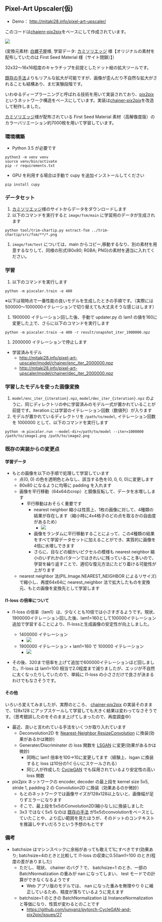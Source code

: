 ## Pixel-Art Upscaler(仮)

* Demo： http://mitaki28.info/pixel-art-upscaler/

このコードは[chaienr-pix2pix](https://github.com/pfnet-research/chainer-pix2pix)をベースにして作成されています。

<img src="https://github.com/mitaki28/pixel-art-upscaler/blob/master/image/example.gif?raw=true">

(変換元素材: [白螺子屋](http://hi79.web.fc2.com/)様, 学習データ: [カミソリエッジ](https://razor-edge.work/material/fsmchcv/) 様【オリジナルの素材を配布していたのは First Seed Material 様（サイト閉鎖）】）

32x32〜16x16程度のキャラチップを前提としたドット絵の拡大ツールです。

[既存の手法](https://en.wikipedia.org/wiki/Pixel-art_scaling_algorithms)よりもリアルな拡大が可能ですが、画像が歪んだり不自然な拡大がされることも結構あり、まだ実験段階です。

いわゆるディープラーニングと呼ばれる技術を用いて実装されており、[pix2pix](https://arxiv.org/abs/1611.07004) というネットワーク構造をベースにしています。実装は[chainer-pix2pix](https://github.com/pfnet-research/chainer-pix2pix)を改造して制作しました。

[カミソリエッジ](https://razor-edge.work/material/fsmchcv/)様が配布されている First Seed Material 素材（高解像度版）のカラーバリエーション約7000枚を用いて学習しています。</p>

### 環境構築
* Python 3.5 が必要です

```
python3 -m venv venv
source venv/bin/activate
pip -r requirements.txt
```

* GPU を利用する場合は手動で cupy を追加インストールしてください
```
pip install cupy
```

### データセット
1. [カミソリエッジ](https://razor-edge.work/material/fsmchcv/)様のサイトからデータをダウンロードします
1. 以下のコマンドを実行すると `image/fsm/main` に学習用のデータが生成されます
```
python tool/trim-chartip.py extract-fsm ../trim-chartip/src/fsm/**/*.png
```
1. `image/fsm/test` については、main からコピー,移動するなり、別の素材を用意するなりして、同様の形式(80x80; RGBA; PNG)の素材を適当に入れてください。

### 学習
1. 以下のコマンドを実行します
```
python -m pixcaler.train -e 400
```

※以下は現時点で一番性能の良いモデルを生成したときの手順です。（実際には500000〜1000000イテレーションで切り替えても大丈夫そうな感じはします）

1. 1900000 イテレーション回した後、手動で updater.py の lam1 の値を160に変更した上で、さらに以下のコマンドを実行します
```
python -m pixcaler.train -e 400 -r result/snapshot_iter_1900000.npz
```
1. 2000000 イテレーションで停止します

* 学習済みモデル
    * http://mitaki28.info/pixel-art-upscaler/model/chainer/enc_iter_2000000.npz
    * http://mitaki28.info/pixel-art-upscaler/model/chainer/dec_iter_2000000.npz



### 学習したモデルを使った画像変換
1. `model/enc_iter_{iteration}.npz`, `model/dec_iter_{iteration}.npz` のように、同じディレクトリの中に学習済みのモデル一式が置かれていることが前提です。iteration には学習のイテレーション回数（数値列）が入ります
1. モデルが置かれているディレクトリを `/path/to/model`,  イテレーション回数を 1000000 として、以下のコマンドを実行します
```
python -m pixcaler.run --model-dir=/path/to/model --iter=1000000 /path/to/image1.png /path/to/image2.png
```


### 既存の実装からの変更点
#### 学習データ
* もとの画像を以下の手順で処理して学習しています
    * 点(0, 0) の色を透明色とみなし、該当する色を(0, 0, 0, 0)に変更します
    * 80x80 になるように均等に padding を入れます
    * 画像を平行移動（64x64のcrop）と鏡像反転して、データを水増しします
        * 平行移動はおそらく重要です
            * nearest neighbor 縮小は性質上、1枚の画像に対して、4種類の結果が存在します（縮小時に4x4格子のどの点を取るかの自由度があるため）
                * <img src="https://github.com/mitaki28/pixel-art-upscaler/blob/master/nn-scales.png?raw=true">
            * 画像をランダムに平行移動することによって、この4種類の結果をすべて学習データセットに加えることができ、実質的に画像を4倍に水増しできます
            * さらに、目などの細かいピクセルの模様も nearest neighbor 縮小のいずれかのパターンではきれいに残っていること多いので、学習を繰り返すことで、適切な復元方法にたどり着ける可能性が上がります
    * nearest neighbor 法(PIL.Image.NEAREST_NEIGHBOR によるリサイズ)で縮小し、再度64x64に nearest_neighbor 法で拡大したものを変換元、もとの画像を変換先として学習します

#### l1-loss の倍率について
* l1-loss の倍率（lam1）は、少なくとも10倍では小さすぎるようです。現状、1900000イテレーション回した後、lam1=160として100000イテレーション追加で学習することにより、l1-lossと生成画像の安定性が向上しました。
    * 1400000 イテレーション
        * <img src="https://github.com/mitaki28/pixel-art-upscaler/blob/master/image/high-resolution-pixel-art-1400000.png?raw=true">
    * 1900000 イテレーション + lam1=160 で 100000 イテレーション
        * <img src="https://github.com/mitaki28/pixel-art-upscaler/blob/master/image/high-resolution-pixel-art-1900000_lam1-160-100000.png?raw=true">

* その後、320まで倍率を上げて追加で600000イテレーションほど回しました。l1-loss は lam1=100 相当で2.0程度まで減りましたが、エッジが不自然に太くなったりしていたので、単純に l1-loss の小ささだけで良さが決まるわけでもなさそうです。

#### その他

いろいろ変えてみましたが、実際のところ、 [chainer-pix2pix](https://github.com/pfnet-research/chainer-pix2pix) の実装そのままで、128x128 にアップスケールして学習しても大きく結果は変わってなさそうです。（思考錯誤したのをそのまま上げてしまったので、再度調査中）

* 最近、良いと言われている手法をいくつか取り入れています
    * Deconvolution2D を [Nearest-Neighbor ResizeConvolution](https://distill.pub/2016/deconv-checkerboard/) に換装(効果があるかは微妙)
    * Generater/Discriminater の loss 関数を [LSGAN](https://arxiv.org/abs/1611.04076) に変更(効果があるかは微妙)
        * 同時に lam1 倍率を100→10に変更してます（経験上、lsgan に換装すると loss は10分の1ぐらいにスケールされる）
        * 同じ人が作成した [CycleGAN](https://github.com/junyanz/CycleGAN) でも採用されているより安定性の高い loss 関数
* pix2pix ネットワークの encoder, decoder の最上段を kernel size 5x5, stride 1, padding 2 の Convolution2D に換装（効果あるのか微妙）
    * もとのネットワークでは画像サイズが128x128以上ないと、画像幅が足りずエラーになります
    * そこで、最上段を5x5のConvolution2D(縮小なし)に換装しました
    * 3x3 ではなく5x5 なのは [既存の手法](https://en.wikipedia.org/wiki/Pixel-art_scaling_algorithms) が5x5のconvolutionをベースとしていたことや、より広い範囲を見たほうが、そのドットのコンテキストを推論しやすいだろうという予想のもとです


### 備考
* batchsize はマシンスペックに余裕があっても敢えて1にすべきです(効果あり; batchsize=4のときと比較して l1-loss の収束に0.5(lam1=100 のとき)程度の差がありました)
    * ただし、現状、 chainer のバグ？で、 batchsize=1 のとき、一部の BatchNormalization の重みが nan になってしまい、 test モードでの計算ができなくなるようです
        * Web アプリ版のモデルでは、 nan になった重みを無理やり 0 に補正しているため、精度が落ちているように見えます
    * batchsize=1 のときの BatchNormalization は InstanceNormalization と等価になり、性質が変わるとのことです
        * https://github.com/junyanz/pytorch-CycleGAN-and-pix2pix/issues/27

